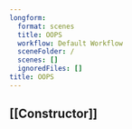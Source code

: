 ```yaml
---
longform:
  format: scenes
  title: OOPS
  workflow: Default Workflow
  sceneFolder: /
  scenes: []
  ignoredFiles: []
title: OOPS
---
```

## [[Constructor]]

